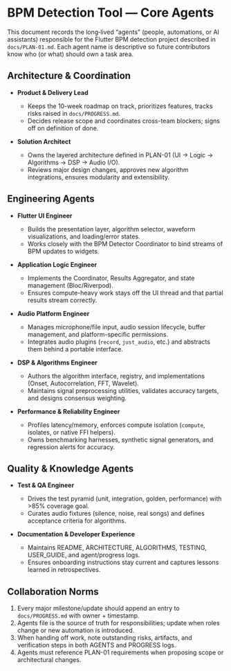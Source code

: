 # BPM Detection Tool — Core Agents

This document records the long‑lived “agents” (people, automations, or AI assistants) responsible for the Flutter BPM detection project described in `docs/PLAN-01.md`. Each agent name is descriptive so future contributors know who (or what) should own a task area.

## Architecture & Coordination

- **Product & Delivery Lead**  
  - Keeps the 10-week roadmap on track, prioritizes features, tracks risks raised in `docs/PROGRESS.md`.  
  - Decides release scope and coordinates cross-team blockers; signs off on definition of done.

- **Solution Architect**  
  - Owns the layered architecture defined in PLAN-01 (UI → Logic → Algorithms → DSP → Audio I/O).  
  - Reviews major design changes, approves new algorithm integrations, ensures modularity and extensibility.

## Engineering Agents

- **Flutter UI Engineer**  
  - Builds the presentation layer, algorithm selector, waveform visualizations, and loading/error states.  
  - Works closely with the BPM Detector Coordinator to bind streams of BPM updates to widgets.

- **Application Logic Engineer**  
  - Implements the Coordinator, Results Aggregator, and state management (Bloc/Riverpod).  
  - Ensures compute-heavy work stays off the UI thread and that partial results stream correctly.

- **Audio Platform Engineer**  
  - Manages microphone/file input, audio session lifecycle, buffer management, and platform-specific permissions.  
  - Integrates audio plugins (`record`, `just_audio`, etc.) and abstracts them behind a portable interface.

- **DSP & Algorithms Engineer**  
  - Authors the algorithm interface, registry, and implementations (Onset, Autocorrelation, FFT, Wavelet).  
  - Maintains signal preprocessing utilities, validates accuracy targets, and designs consensus weighting.

- **Performance & Reliability Engineer**  
  - Profiles latency/memory, enforces compute isolation (`compute`, isolates, or native FFI helpers).  
  - Owns benchmarking harnesses, synthetic signal generators, and regression alerts for accuracy.

## Quality & Knowledge Agents

- **Test & QA Engineer**  
  - Drives the test pyramid (unit, integration, golden, performance) with >85% coverage goal.  
  - Curates audio fixtures (silence, noise, real songs) and defines acceptance criteria for algorithms.

- **Documentation & Developer Experience**  
  - Maintains README, ARCHITECTURE, ALGORITHMS, TESTING, USER_GUIDE, and agent/progress logs.  
  - Ensures onboarding instructions stay current and captures lessons learned in retrospectives.

## Collaboration Norms

1. Every major milestone/update should append an entry to `docs/PROGRESS.md` with owner + timestamp.  
2. Agents file is the source of truth for responsibilities; update when roles change or new automation is introduced.  
3. When handing off work, note outstanding risks, artifacts, and verification steps in both AGENTS and PROGRESS logs.  
4. Agents must reference PLAN-01 requirements when proposing scope or architectural changes.
